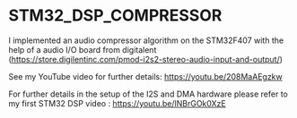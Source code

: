 # STM32_DSP_COMPRESSOR

I implemented an audio compressor algorithm on the STM32F407 with the help of a audio I/O board from digitalent (https://store.digilentinc.com/pmod-i2s2-stereo-audio-input-and-output/)

See my YouTube video for further details: https://youtu.be/208MaAEgzkw

For further details in the setup of the I2S and DMA hardware please refer to my first STM32 DSP video : https://youtu.be/lNBrGOk0XzE

